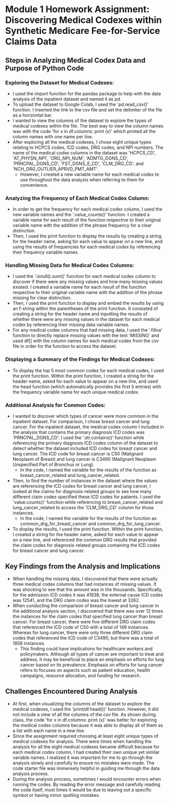# Module 1 Homework Assignment: Discovering Medical Codexes within Synthetic Medicare Fee-for-Service Claims Data

## Steps in Analyzing Medical Codex Data and Purpose of Python Code 
### Exploring the Dataset for Medical Codexes:
- I used the import function for the pandas package to help with the data analysis of the inpatient dataset and named it as pd.
-  To upload the dataset to Google Colab, I used the 'pd.read_csv()' function. I inserted the link to the csv file and set the delimiter of the file as a horizontal bar.
-   I wanted to view the columns of the dataset to explore the types of medical codexes within the file. The best way to view the column names was with the code 'for x in df.columns: print (x)' which printed all the column names with one name per line.
-   After exploring all the medical codexes, I chose eight unique types relating to HCPCS codes, ICD codes, DRG codes, and NPI numbers. The name of the medical codex columns in the dataset was 'HCPCS_CD', 'AT_PHYSN_NPI', 'ORG_NPI_NUM', 'ADMTG_DGNS_CD', 'PRNCPAL_DGNS_CD', 'FST_DGNS_E_CD', 'CLM_DRG_CD', and 'NCH_DRG_OUTLIER_APRVD_PMT_AMT'.
    -   However, I created a new variable name for each medical codex to use throughout the data analysis when referring to them for convenience. 

### Analyzing the Frequency of Each Medical Codex Column:
- In order to get the frequency for each medical codex column, I used the new variable names and the '.value_counts()' function. I created a variable name for each result of the function respective to their original variable name with the addition of the phrase frequency for a clear distinction.
- Then, I used the print function to display the results by creating a string for the header name, asking for each value to appear on a new line, and using the results of frequencies for each medical codex by referencing their frequency variable names.  

### Handling Missing Data for Medical Codex Columns:
- I used the '.isnull().sum()' function for each medical codex column to discover if there were any missing values and how many missing values existed. I created a variable name for each result of the function respective to their original variable name with the addition of the phrase missing for clear distinction.
- Then, I used the print function to display and embed the results by using an f-string within the parentheses of the print function. It consisted of creating a string for the header name and inputting the results of whether there were any missing values in the dataset for each medical codex by referencing their missing data variable names.
- For any medical codex columns that had missing data, I used the '.fillna' function to directly replace missing values with the text 'MISSING' and used df[] with the column names for each medical codex from the csv file in order for the function to access the dataset.

### Displaying a Summary of the Findings for Medical Codexes: 
- To display the top 5 most common codes for each medical codex, I used the print function. Within the print function, I created a string for the header name, asked for each value to appear on a new line, and used the head function (which automatically provides the first 5 entries) with the frequency variable name for each unique medical codex.

### Additional Analysis for Common Codes:
- I wanted to discover which types of cancer were more common in the inpatient dataset. For comparison, I chose breast cancer and lung cancer. For the inpatient dataset, the medical codex column I included in the analysis that contains the primary diagnosis ICD codes was 'PRNCPAL_DGNS_CD'. I used the '.str.contains()' function while referencing the primary diagnosis ICD codes column of the dataset to detect whether the dataset included ICD codes for breast cancer and lung cancer. The ICD code for breast cancer is C50 (Malignant Neoplasm of Breast) and lung cancer is C3490 (Malignant Neoplasm Unspecified Part of Bronchus or Lung).
  - In the code, I named the variable for the results of the function as breast_cancer_related and lung_cancer_related.
- Then, to find the number of instances in the dataset where the values are referencing the ICD codes for breast cancer and lung cancer, I looked at the claims for diagnosis-related groups to see how many different claim codes specified these ICD codes for patients. I used the 'value.counts()' function while referencing to breast_cancer_related and lung_cancer_related to access the 'CLM_DRG_CD' column for those instances.
  - In the code, I named the variable for the results of the function as common_drg_for_breast_cancer and common_drg_for_lung_cancer.
- To display the results, I used the print function. Within the print function, I created a string for the header name, asked for each value to appear on a new line, and referenced the common DRG results that provided the claim codes for diagnosis-related groups containing the ICD codes for breast cancer and lung cancer.

## Key Findings from the Analysis and Implications
- When handling the missing data, I discovered that there were actually three medical codex columns that had instances of missing values. It was shocking to see that the amount was in the thousands. Specifically, for the admission ICD codes it was 41938, the external cause ICD codes was 12541, and the DRG claim codes was the lowest at 3262.
- When conducting the comparison of breast cancer and lung cancer in the additional analysis section, I discovered that there was over 12 times the instances for the claim codes that specified lung cancer than breast cancer. For breast cancer, there were five different DRG claim codes that referenced the ICD code of C50 with a total of 149 instances. Whereas for lung cancer, there were only three different DRG claim codes that referenced the ICD code of C3490, but there was a total of 1856 instances.
  - This finding could have implications for healthcare workers and policymakers. Although all types of cancer are important to treat and address, it may be beneficial to place an emphasis on efforts for lung cancer based on its prevalence. Emphasis on efforts for lung cancer refers to focuses on aspects such as patient education, health campaigns, resource allocation, and funding for research.

## Challenges Encountered During Analysis
- At first, when visualizing the columns of the dataset to explore the medical codexes, I used the 'print(df.head())' function. However, it did not include a view of all the columns of the csv file. As shown during class, the code 'for x in df.columns: print (x)' was better for exploring the medical codex columns because it was able to display all of them as a list with each name in a new line.
- Since the assignment required choosing at least eight unique types of medical codexes for analysis. There were times when handling the analysis for all the eight medical codexes became difficult because for each medical codex column, I had created their own unique yet similar variable names. I realized it was important for me to go through the analysis slowly and carefully to ensure no mistakes were made. The code starter file was immensely helpful in guiding me through the data analysis process.
- During the analysis process, sometimes I would encounter errors when running the codes. By reading the error message and carefully reading the code itself, most times it would be due to leaving out a specific symbol or having minor spelling mistakes.
